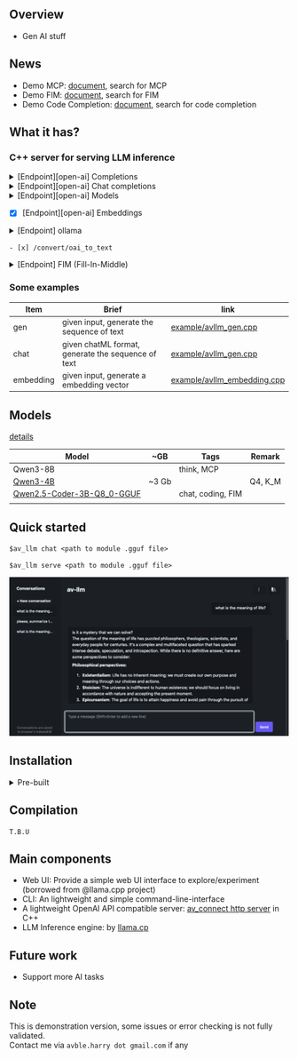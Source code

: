 ## Overview

- Gen AI stuff

## News

- Demo MCP: [document](./docs/model.md), search for MCP
- Demo FIM: [document](./docs/model.md), search for FIM
- Demo Code Completion: [document](./docs/model.md), search for code completion

## What it has?
### C++ server for serving LLM inference
<details>
 <summary>
[Endpoint][open-ai] Completions
  </summary>
 
   - [x] Default
   - [x] stream
</details>
<details>
 <summary>
[Endpoint][open-ai] Chat completions
  </summary>
 
   - [x] Default
   - [x] stream
   - [ ] Image input
   - [x] function
   - [ ] Logbrobs
</details>
<details>
 <summary>
[Endpoint][open-ai] Models 
  </summary>
 
   - [x] list models  
   - [x] retrieve model 
   - [ ] delete a model
</details>

   - [x] [Endpoint][open-ai] Embeddings 

<details>
 <summary>
[Endpoint] ollama 
  </summary>
 
   - [x] /api/tags
   - [x] /api/show  
   - [x] /api/chat 
   - [ ] /api/generate
</details>

    - [x] /convert/oai_to_text

<details>
 <summary> [Endpoint] FIM (Fill-In-Middle) </summary>
 
- [x] File-level 
- [ ] Rep-level
 </details>
 
### Some examples
|Item                 |Brief                                              |link                           |
|-------------------- |-------------------------------------------------- |------------------------------ |
|gen                  |given input, generate the sequence of text         |[example/avllm_gen.cpp](example/avllm_gen.cpp) |
|chat                 |given chatML format, generate the sequence of text |[example/avllm_gen.cpp](example/avllm_chat.cpp) |
|embedding            |given input, generate a embedding vector           |[example/avllm_embedding.cpp](example/avllm_embedding.cpp) |


## Models
[details](docs/model.md)

| Model                                                                                             | ~GB   | Tags          | Remark  |
|---------------------------------------------------------------------------------------------------|-------|---------------|---------|
| Qwen3-8B                                                                                          |       | think, MCP    |         |
| [Qwen3-4B](https://huggingface.co/Qwen/Qwen3-4B-GGUF)                                             | ~3 Gb |               | Q4, K_M |
| [Qwen2.5-Coder-3B-Q8_0-GGUF](https://huggingface.co/ggml-org/Qwen2.5-Coder-3B-Instruct-Q8_0-GGUF) |       | chat, coding, FIM   |         |
|                                                                                                   |       |               |         |


## Quick started

```shell
$av_llm chat <path to module .gguf file>
```

```shell
$av_llm serve <path to module .gguf file>
```

![demo-1](image/demo_4.png?raw=true)

## Installation
<details>
<summary> Pre-built </summary>
# Pre-built 

 | OS      | Download link |
 |---------|---------------|
 | macOS   | T.B.U         |
 | Windows | T.B.U         |
 | Linux   | T.B.U         |


### GPU based package 
To take avantage of GPU's memory and computation.
Support various GPU's library/platform.

 | OS      | CUDA | VULKAN | SYCL |
 |---------|------|--------|------|
 | Windows |      |        |      |
 | Linux   |      |        |      |
 | macOS   | x    | x      | x    |

</details>

## Compilation

``` shell
T.B.U
```

## Main components
- Web UI: Provide a simple web UI interface to explore/experiment (borrowed from @llama.cpp project)
- CLI: An lightweight and simple command-line-interface
- A lightweight OpenAI API compatible server: [av_connect http server](https://github.com/avble/av_connect.git) in C++
- LLM Inference engine: by [llama.cp](https://github.com/ggerganov/llama.cpp.git)

## Future work
- Support more AI tasks
  
## Note
This is demonstration version, some issues or error checking is not fully validated.
<br>
Contact me via `avble.harry dot gmail.com` if any
